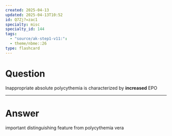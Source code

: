 ```yaml
---
created: 2025-04-13
updated: 2025-04-13T10:52
id: Q7Zj?=zac1
specialty: misc
specialty_id: 144
tags:
  - "source/ak-step1-v11:": 
  - theme/nbme::26
type: flashcard
---
```


# Question
Inappropriate absolute polycythemia is characterized by **increased** EPO

---

# Answer
important distinguishing feature from polycythemia vera
